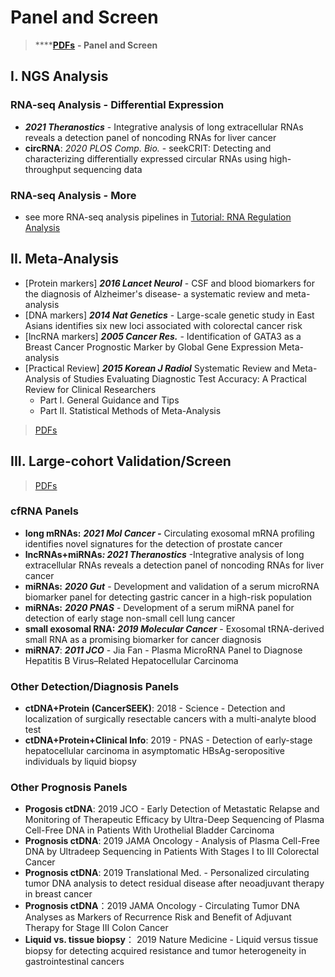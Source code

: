 # Panel and Screen

> \*\*\*\*[**PDFs**](https://cloud.tsinghua.edu.cn/d/f72ee6992a1e4ec78044/?p=/Biomarker%20Panel&mode=list) **- Panel and Screen**

## I. NGS Analysis

### **RNA-seq Analysis - Differential Expression**

* _**2021 Theranostics**_ - Integrative analysis of long extracellular RNAs reveals a detection panel of noncoding RNAs for liver cancer
* **circRNA**: _2020 PLOS Comp. Bio._ - seekCRIT: Detecting and characterizing differentially expressed circular RNAs using high-throughput sequencing data

### **RNA-seq Analysis - More**

* see more RNA-seq analysis pipelines in [Tutorial: RNA Regulation Analysis](https://lulab2.gitbook.io/teaching/part-iii.-ngs-data-analyses/6.rna-regulation-analyses)

## **II. Meta-Analysis**

* \[Protein markers\] _**2016 Lancet Neurol**_ - CSF and blood biomarkers for the diagnosis of Alzheimer's disease- a systematic review and meta-analysis
* \[DNA markers\] _**2014 Nat Genetics**_ - Large-scale genetic study in East Asians identifies six new loci associated with colorectal cancer risk
* \[lncRNA markers\] _**2005 Cancer Res.**_ - Identification of GATA3 as a Breast Cancer Prognostic Marker by Global Gene Expression Meta-analysis
* \[Practical Review\] _**2015 Korean J Radiol**_ Systematic Review and Meta-Analysis of Studies Evaluating Diagnostic Test Accuracy: A Practical Review for Clinical Researchers
  * Part I. General Guidance and Tips
  * Part II. Statistical Methods of Meta-Analysis

> [PDFs](https://cloud.tsinghua.edu.cn/d/f72ee6992a1e4ec78044/?p=%2FBiomarker%20Panel%2FMeta-analysis&mode=list)

## III. Large-cohort Validation/Screen

> [PDFs](https://cloud.tsinghua.edu.cn/d/f72ee6992a1e4ec78044/?p=%2FBiomarker%20Panel%2FLarge-cohort%20Validation&mode=list)

### cfRNA Panels

* **long mRNAs:** _**2021 Mol Cancer -**_ Circulating exosomal mRNA profiling identifies novel signatures for the detection of prostate cancer
* **lncRNAs+miRNAs**_**: 2021 Theranostics**_ -Integrative analysis of long extracellular RNAs reveals a detection panel of noncoding RNAs for liver cancer
* **miRNAs:** _**2020 Gut**_ - Development and validation of a serum microRNA biomarker panel for detecting gastric cancer in a high-risk population
* **miRNAs:** _**2020 PNAS**_ - Development of a serum miRNA panel for detection of early stage non-small cell lung cancer
* **small exosomal RNA:** _**2019 Molecular Cancer**_ - Exosomal tRNA-derived small RNA as a promising biomarker for cancer diagnosis
* **miRNA7**: _**2011 JCO**_ - Jia Fan - Plasma MicroRNA Panel to Diagnose Hepatitis B Virus–Related Hepatocellular Carcinoma

### Other Detection/Diagnosis Panels

* **ctDNA+Protein \(CancerSEEK\)**: 2018 - Science - Detection and localization of surgically resectable cancers with a multi-analyte blood test
* **ctDNA+Protein+Clinical Info**: 2019 - PNAS - Detection of early-stage hepatocellular carcinoma in asymptomatic HBsAg-seropositive individuals by liquid biopsy

### Other Prognosis Panels

* **Progosis ctDNA**: 2019 JCO - Early Detection of Metastatic Relapse and Monitoring of Therapeutic Efficacy by Ultra-Deep Sequencing of Plasma Cell-Free DNA in Patients With Urothelial Bladder Carcinoma
* **Prognosis ctDNA**: 2019 JAMA Oncology - Analysis of Plasma Cell-Free DNA by Ultradeep Sequencing in Patients With Stages I to III Colorectal Cancer
* **Prognosis ctDNA**: 2019 Translational Med. - Personalized circulating tumor DNA analysis to detect residual disease after neoadjuvant therapy in breast cancer
* **Prognosis ctDNA**：2019 JAMA Oncology - Circulating Tumor DNA Analyses as Markers of Recurrence Risk and Benefit of Adjuvant Therapy for Stage III Colon Cancer
* **Liquid vs. tissue biopsy**： 2019 Nature Medicine - Liquid versus tissue biopsy for detecting acquired resistance and tumor heterogeneity in gastrointestinal cancers

